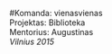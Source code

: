#Komanda: vienasvienas <br/>
Projektas: Biblioteka <br/>
Mentorius: Augustinas <br/>
*Vilnius 2015*  <br />

